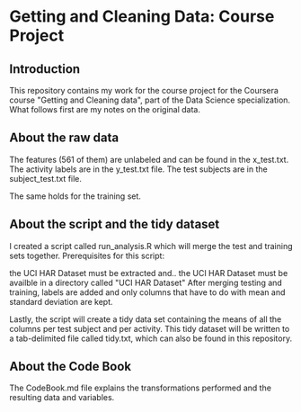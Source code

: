 
Getting and Cleaning Data: Course Project
=========================================

Introduction
------------

This repository contains my work for the course project for the Coursera course "Getting and Cleaning data", part of the Data Science specialization. What follows first are my notes on the original data.

About the raw data
------------------

The features (561 of them) are unlabeled and can be found in the x_test.txt. The activity labels are in the y_test.txt file. The test subjects are in the subject_test.txt file.

The same holds for the training set.

About the script and the tidy dataset
-------------------------------------

I created a script called run_analysis.R which will merge the test and training sets together. Prerequisites for this script:

the UCI HAR Dataset must be extracted and..
the UCI HAR Dataset must be availble in a directory called "UCI HAR Dataset"
After merging testing and training, labels are added and only columns that have to do with mean and standard deviation are kept.

Lastly, the script will create a tidy data set containing the means of all the columns per test subject and per activity. This tidy dataset will be written to a tab-delimited file called tidy.txt, which can also be found in this repository.

About the Code Book
-------------------

The CodeBook.md file explains the transformations performed and the resulting data and variables.
